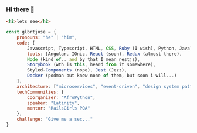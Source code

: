### Hi there 👋
```html
<h2>lets see</h2>
```
```javascript
const glbrtjose = {
    pronouns: "he" | "him",
    code: [
        Javascript, Typescript, HTML, CSS, Ruby (I wish), Python, Java],
        tools: [Angular, IOnic, React (soon), Redux (almost there),
        Node (kind of.. and by that I mean nestjs),
        Storybook (wth is this, heard from it somewhere),
        Styled-Components (nope), Jest (Jezz),
        Docker (podman but know none of them, but soon i will...)
    ],
    architecture: ["microservices", "event-driven", "design system pattern"],
    techCommunities: {
        coorganizer: "AfroPython",
        speaker: "Latinity",
        mentor: "RailsGirls POA"
    },
    challenge: "Give me a sec..."
}
```

<!--JS
**glbrtjose/glbrtjose** is a ✨ _special_ ✨ repository because its `README.md` (this file) appears on your GitHub profile.

Here are some ideas to get you started:

- 🔭 I’m currently working on ...
- 🌱 I’m currently learning ...
- 👯 I’m looking to collaborate on ...
- 🤔 I’m looking for help with ...
- 💬 Ask me about ...
- 📫 How to reach me: ...
- 😄 Pronouns: ...
- ⚡ Fun fact: ...
-->
